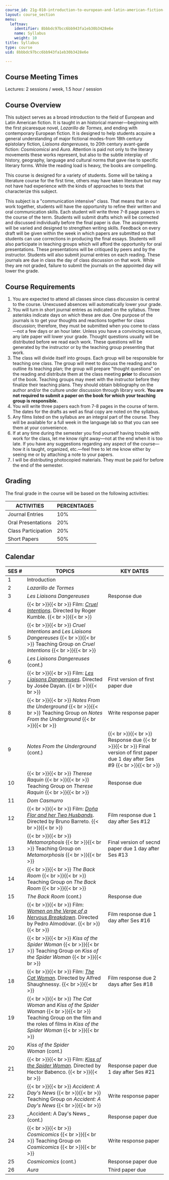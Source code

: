 ```yaml
---
course_id: 21g-010-introduction-to-european-and-latin-american-fiction-fall-2006
layout: course_section
menu:
  leftnav:
    identifier: 8bbbdc97bcc6bb943fa1eb30b3428e6e
    name: Syllabus
    weight: 10
title: Syllabus
type: course
uid: 8bbbdc97bcc6bb943fa1eb30b3428e6e

---
```


Course Meeting Times
--------------------

Lectures: 2 sessions / week, 1.5 hour / session

Course Overview
---------------

This subject serves as a broad introduction to the field of European and Latin American fiction. It is taught in an historical manner—beginning with the first picaresque novel, _Lazarillo de Tormes_, and ending with contemporary European fiction. It is designed to help students acquire a general understanding of major fictional modes-from 18th century epistolary fiction, _Liaisons dangereuses_, to 20th century avant-garde fiction: _Cosmicomicsi_ and _Aura_. Attention is paid not only to the literary movements these works represent, but also to the subtle interplay of history, geography, language and cultural norms that gave rise to specific literary forms. While the reading load is heavy, the books are compelling.

This course is designed for a variety of students. Some will be taking a literature course for the first time, others may have taken literature but may not have had experience with the kinds of approaches to texts that characterize this subject.

This subject is a "communication intensive" class. That means that in our work together, students will have the opportunity to refine their written and oral communication skills. Each student will write three 7-8 page papers in the course of the term. Students will submit drafts which will be corrected and discussed individually before the final paper is due. The assignments will be varied and designed to strengthen writing skills. Feedback on every draft will be given within the week in which papers are submitted so that students can use corrections in producing the final essays. Students will also participate in teaching groups which will afford the opportunity for oral presentations. These presentations will be critiqued by peers and by the instructor. Students will also submit journal entries on each reading. These journals are due in class the day of class discussion on that work. While they are not graded, failure to submit the journals on the appointed day will lower the grade.

Course Requirements
-------------------

1.  You are expected to attend all classes since class discussion is central to the course. Unexcused absences will automatically lower your grade.
2.  You will turn in short journal entries as indicated on the syllabus. Three asterisks indicate days on which these are due. One purpose of the journals is to get your thoughts and reactions together for class discussion; therefore, they must be submitted when you come to class—not a few days or an hour later. Unless you have a convincing excuse, any late paper will lower your grade. Thought questions usually will be distributed before we read each work. These questions will be generated by the instructor or by the teaching group presenting that work.
3.  The class will divide itself into groups. Each group will be responsible for teaching one class. The group will meet to discuss the reading and to outline its teaching plan; the group will prepare "thought questions" on the reading and distribute them at the class meeting **prior** to discussion of the book. Teaching groups may meet with the instructor before they finalize their teaching plans. They should obtain bibliography on the author and/or the culture under discussion through library work. **You are not required to submit a paper on the book for which your teaching group is responsible.**
4.  You will write three papers each from 7-8 pages in the course of term. The dates for the drafts as well as final copy are noted on the syllabus.
5.  Any films listed on the syllabus are an integral part of the course. They will be available for a full week in the language lab so that you can see them at your convenience.
6.  If at any time during the semester you find yourself having trouble with work for the class, let me know right away—not at the end when it is too late. If you have any suggestions regarding any aspect of the course—how it is taught, organized, etc.—feel free to let me know either by seeing me or by attaching a note to your papers.
7.  I will be distributing photocopied materials. They must be paid for before the end of the semester.

Grading
-------

The final grade in the course will be based on the following activities:

| ACTIVITIES | PERCENTAGES |
| --- | --- |
| Journal Entries | 10% |
| Oral Presentations | 20% |
| Class Participation | 20% |
| Short Papers | 50% 

Calendar
--------

| SES # | TOPICS | KEY DATES |
| --- | --- | --- |
| 1 | Introduction | &nbsp; |
| 2 | _Lazarillo de Tormes_  | &nbsp; |
| 3 | _Les Liaisons Dangereuses_ | Response due |
| 4 |  {{< br >}}{{< br >}} Film: [_Cruel Intentions_](http://www.imdb.com/title/tt0139134/). Directed by Roger Kumble. {{< br >}}{{< br >}}  | &nbsp; |
| 5 |  {{< br >}}{{< br >}} _Cruel Intentions_ and _Les Liaisons Dangereuses_ {{< br >}}{{< br >}} Teaching Group on _Cruel Intentions_ {{< br >}}{{< br >}}  | &nbsp; |
| 6 | _Les Liaisons Dangereuses_ (cont.) | &nbsp; |
| 7 |  {{< br >}}{{< br >}} Film: [_Les Liaisons Dangereuses_](http://www.imdb.com/title/tt0317875/). Directed by Josée Dayan. {{< br >}}{{< br >}}  | First version of first paper due |
| 8 |  {{< br >}}{{< br >}} _Notes From the Underground_ {{< br >}}{{< br >}} Teaching Group on _Notes From the Underground_ {{< br >}}{{< br >}}  | Write response paper |
| 9 | _Notes From the Underground_ (cont.) |  {{< br >}}{{< br >}} Response due {{< br >}}{{< br >}} Final version of first paper due 1 day after Ses #9 {{< br >}}{{< br >}}  |
| 10 |  {{< br >}}{{< br >}} _Therese Raquin_ {{< br >}}{{< br >}} Teaching Group on _Therese Raquin_ {{< br >}}{{< br >}}  | Response due |
| 11 | _Dom Casmurro_ | &nbsp; |
| 12 |  {{< br >}}{{< br >}} Film: [_Doña Flor and her Two Husbands_](http://www.imdb.com/title/tt0077452/). Directed by Bruno Barreto. {{< br >}}{{< br >}}  | Film response due 1 day after Ses #12 |
| 13 |  {{< br >}}{{< br >}} _Metamorphosis_ {{< br >}}{{< br >}} Teaching Group on _Metamorphosis_ {{< br >}}{{< br >}}  | Final version of secnd paper due 1 day after Ses #13 |
| 14 |  {{< br >}}{{< br >}} _The Back Room_ {{< br >}}{{< br >}} Teaching Group on _The Back Room_ {{< br >}}{{< br >}}  | &nbsp; |
| 15 | _The Back Room_ (cont.) | Response due |
| 16 |  {{< br >}}{{< br >}} Film: [_Women on the Verge of a Nervous Breakdown_](http://www.imdb.com/title/tt0095675/). Directed by Pedro Almodóvar. {{< br >}}{{< br >}}  | Film response due 1 day after Ses #16 |
| 17 |  {{< br >}}{{< br >}} _Kiss of the Spider Woman_ {{< br >}}{{< br >}} Teaching Group on _Kiss of the Spider Woman_ {{< br >}}{{< br >}}  | &nbsp; |
| 18 |  {{< br >}}{{< br >}} Film: [_The Cat Woman_](http://www.imdb.com/title/tt0050235/). Directed by Alfred Shaughnessy. {{< br >}}{{< br >}}  | Film response due 2 days after Ses #18 |
| 19 |  {{< br >}}{{< br >}} _The Cat Woman_ and _Kiss of the Spider Woman_ {{< br >}}{{< br >}} Teaching Group on the film and the roles of films in _Kiss of the Spider Woman_ {{< br >}}{{< br >}}  | &nbsp; |
| 20 | _Kiss of the Spider Woman_ (cont.) | &nbsp; |
| 21 |  {{< br >}}{{< br >}} Film: [_Kiss of the Spider Woman_](http://www.imdb.com/title/tt0089424/)_._ Directed by Hector Babenco. {{< br >}}{{< br >}}  | Response paper due 1 day after Ses #21 |
| 22 |  {{< br >}}{{< br >}} _Accident: A Day's News_ {{< br >}}{{< br >}} Teaching Group on _Accident: A Day's News_ {{< br >}}{{< br >}}  | Write response paper |
| 23 | _Accident: A Day's News _ (cont.) | Response paper due |
| 24 |  {{< br >}}{{< br >}} _Cosmicomics_ {{< br >}}{{< br >}} Teaching Group on _Cosmicomics_ {{< br >}}{{< br >}}  | Write response paper |
| 25 | _Cosmicomics_ (cont.)  | Response paper due |
| 26 | _Aura_ | Third paper due